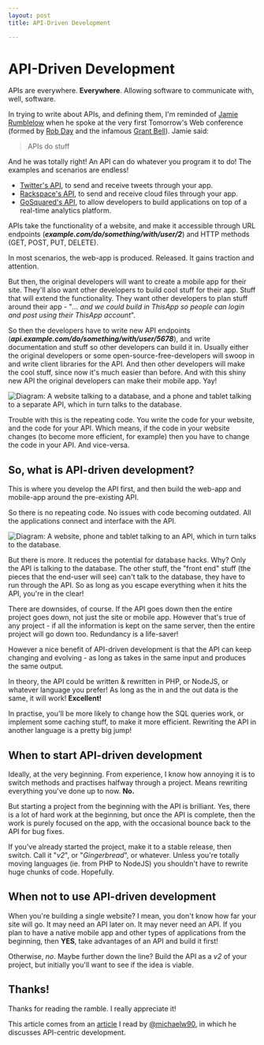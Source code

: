 ```yaml
---
layout: post
title: API-Driven Development

---
```

# API-Driven Development

APIs are everywhere. **Everywhere**. Allowing software to communicate with, well, software.

In trying to write about APIs, and defining them, I'm reminded of [Jamie Rumblelow](https://twitter.com/jamierumbelow) when he spoke at the very first Tomorrow's Web conference (formed by [Rob Day](https://twitter.com/robday) and the infamous [Grant Bell](https://twitter.com/grantbell)). Jamie said:

> APIs do stuff

And he was totally right! An API can do whatever you program it to do! The examples and scenarios are endless!

* [Twitter's API](https://dev.twitter.com/), to send and receive tweets through your app.
* [Rackspace's API](http://docs.rackspace.com/api/), to send and receive cloud files through your app.
* [GoSquared's API](https://www.gosquared.com/developer/), to allow developers to build applications on top of a real-time analytics platform.

APIs take the functionality of a website, and make it accessible through URL endpoints (***example.com/do/something/with/user/2***) and HTTP methods (GET, POST, PUT, DELETE).

In most scenarios, the web-app is produced. Released. It gains traction and attention.

But then, the original developers will want to create a mobile app for their site. They'll also want other developers to build cool stuff for their app. Stuff that will extend the functionality. They want other developers to plan stuff around their app - "*... and we could build in ThisApp so people can login and post using their ThisApp account*".

So then the developers have to write new API endpoints (***api.example.com/do/something/with/user/5678***), and write documentation and stuff so other developers can build it in. Usually either the original developers or some open-source-free-developers will swoop in and write client libraries for the API. And then other developers will make the cool stuff, since now it's much easier than before. And with this shiny new API the original developers can make their mobile app. Yay!

![Diagram: A website talking to a database, and a phone and tablet talking to a separate API, which in turn talks to the database.](https://s3-eu-west-1.amazonaws.com/static.withportals.com/code-images/26830577016_1.jpg)

Trouble with this is the repeating code. You write the code for your website, and the code for your API. Which means, if the code in your website changes (to become more efficient, for example) then you have to change the code in your API. And vice-versa.

## So, what is API-driven development?

This is where you develop the API first, and then build the web-app and mobile-app around the pre-existing API.

So there is no repeating code. No issues with code becoming outdated. All the applications connect and interface with the API.

![Diagram: A website, phone and tablet talking to an API, which in turn talks to the database.](https://s3-eu-west-1.amazonaws.com/static.withportals.com/code-images/26830577016_2.jpg)

But there is more. It reduces the potential for database hacks. Why? Only the API is talking to the database. The other stuff, the "front end" stuff (the pieces that the end-user will see) can't talk to the database, they have to run through the API. So as long as you escape everything when it hits the API, you're in the clear!

There are downsides, of course. If the API goes down then the entire project goes down, not just the site or mobile app. However that's true of any project - if all the information is kept on the same server, then the entire project will go down too. Redundancy is a life-saver!

However a nice benefit of API-driven development is that the API can keep changing and evolving - as long as takes in the same input and produces the same output.

In theory, the API could be written & rewritten in PHP, or NodeJS, or whatever language you prefer! As long as the in and the out data is the same, it will work! **Excellent!**

In practise, you'll be more likely to change how the SQL queries work, or implement some caching stuff, to make it more efficient. Rewriting the API in another language is a pretty big jump!

## When to start API-driven development

Ideally, at the very beginning. From experience, I know how annoying it is to switch methods and practises halfway through a project. Means rewriting everything you've done up to now. **No.**

But starting a project from the beginning with the API is brilliant. Yes, there is a lot of hard work at the beginning, but once the API is complete, then the work is purely focused on the app, with the occasional bounce back to the API for bug fixes.

If you've already started the project, make it to a stable release, then switch. Call it "*v2*", or "*Gingerbread*", or whatever. Unless you're totally moving languages (ie. from PHP to NodeJS) you shouldn't have to rewrite huge chunks of code. Hopefully.

## When not to use API-driven development

When you're building a single website? I mean, you don't know how far your site will go. It may need an API later on. It may never need an API. If you plan to have a native mobile app and other types of applications from the beginning, then **YES**, take advantages of an API and build it first!

Otherwise, *no*. Maybe further down the line? Build the API as a *v2* of your project, but initially you'll want to see if the idea is viable.

## Thanks!

Thanks for reading the ramble. I really appreciate it!

This article comes from an [article](http://michaelwright.me/api-centric-development) I read by [@michaelw90](http://twitter.com/michaelw90), in which he discusses API-centric development.
